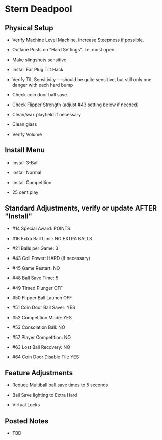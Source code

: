 # Stern Deadpool

## Physical Setup

-   Verify Machine Level Machine. Increase Steepness if possible.

-   Outlane Posts on "Hard Settings". I.e. most open.

-   Make slingshots sensitive

-   Install Ear Plug Tilt Hack

-   Verify Tilt Sensitivity -- should be quite sensitive, but still only one danger with each hard bump

-   Check coin door ball save.

-   Check Flipper Strength (adjust #43 setting below if needed)

-   Clean/wax playfield if necessary

-   Clean glass

-   Verify Volume

## Install Menu

-   Install 3-Ball

-   Install Normal

-   Install Competition.

-   25 cent play

## Standard Adjustments, verify or update AFTER "Install"

-   #14 Special Award: POINTS.

-   #16 Extra Ball Limit: NO EXTRA BALLS.

-   #21 Balls per Game: 3

-   #43 Coil Power: HARD (if necessary)

-   #45 Game Restart: NO

-   #48 Ball Save Time: 5

-   #49 Timed Plunger OFF

-   #50 Flipper Ball Launch OFF

-   #51 Coin Door Ball Saver: YES

-   #52 Competition Mode: YES

-   #53 Consolation Ball: NO

-   #57 Player Competition: NO

-   #63 Lost Ball Recovery: NO

-   #64 Coin Door Disable Tilt: YES

## Feature Adjustments

-   Reduce Multiball ball save times to 5 seconds

-   Ball Save lighting to Extra Hard

-   Virtual Locks

## Posted Notes

-   TBD
